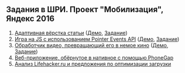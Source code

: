 ## Задания в ШРИ. Проект "Мобилизация", Яндекс 2016

1. [Адаптивная вёрстка статьи](task-1/) ([Демо](https://4esnog.github.io/shri-tasks/task-1/public/), [Задание](https://github.com/DimitryDushkin/shri-2016-css-js/tree/master/css))
2. [Игра на JS с использованием Pointer Events API](task-2/) ([Демо](https://4esnog.github.io/shri-tasks/task-2/public/), [Задание](https://github.com/DimitryDushkin/shri-2016-css-js/blob/master/js))
3. [Обработчик видео, превращающий его в немое кино](task-3/) ([Демо](https://4esnog.github.io/shri-tasks/task-3/public/), [Задание](https://github.com/shri-msk-2016/dz-multimedia))
4. [Веб-приложение, обёрнутое в нативное с помощью PhoneGap](task-4/)
5. [Анализ Lifehacker.ru и предложения по оптимизации загрузки](task-5/)
